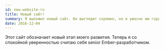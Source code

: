 ```yaml
---
id: new-website-ru
title: Новый сайт!
summary: Я выложил новый сайт. Он выглядит скромно, но я ужасно им горд!
date: 2016-12-04
---
```


Этот сайт обозначает новый этап моего развития. Теперь я со спокойной уверенностью считаю себя senior Ember-разработчиком.
